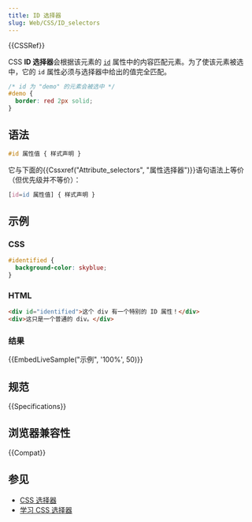 ```yaml
---
title: ID 选择器
slug: Web/CSS/ID_selectors
---
```


{{CSSRef}}

CSS **ID 选择器**会根据该元素的 [`id`](/zh-CN/docs/Web/HTML/Global_attributes/id) 属性中的内容匹配元素。为了使该元素被选中，它的 `id` 属性必须与选择器中给出的值完全匹配。

```css
/* id 为 "demo" 的元素会被选中 */
#demo {
  border: red 2px solid;
}
```

## 语法

```css
#id 属性值 { 样式声明 }
```

它与下面的{{Cssxref("Attribute_selectors", "属性选择器")}}语句语法上等价（但优先级并不等价）：

```css
[id=id 属性值] { 样式声明 }
```

## 示例

### CSS

```css
#identified {
  background-color: skyblue;
}
```

### HTML

```html
<div id="identified">这个 div 有一个特别的 ID 属性！</div>
<div>这只是一个普通的 div。</div>
```

### 结果

{{EmbedLiveSample("示例", '100%', 50)}}

## 规范

{{Specifications}}

## 浏览器兼容性

{{Compat}}

## 参见

- [CSS 选择器](/zh-CN/docs/Web/CSS/CSS_Selectors)
- [学习 CSS 选择器](/zh-CN/docs/Learn/CSS/Building_blocks/Selectors)
